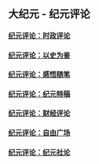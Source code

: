 ## 大纪元 - 纪元评论

#### [纪元评论：时政评论](indexes/nsc1025/README.md?05060330)
#### [纪元评论：以史为鉴](indexes/nsc1028/README.md?05060330)
#### [纪元评论：感悟随笔](indexes/nsc1035/README.md?05060330)
#### [纪元评论：纪元特稿](indexes/nsc424/README.md?05060330)
#### [纪元评论：财经评论](indexes/nsc1026/README.md?05060330)
#### [纪元评论：自由广场](indexes/nsc993/README.md?05060330)
#### [纪元评论：纪元社论](indexes/nsc422/README.md?05060330)

